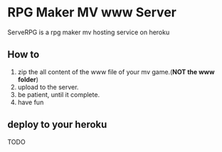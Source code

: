 # RPG Maker MV www Server
ServeRPG is a rpg maker mv hosting service on heroku

## How to
1. zip the all content of the www file of your mv game.(**NOT the www folder**)
2. upload to the server.
3. be patient, until it complete.
4. have fun
## deploy to your heroku 
TODO